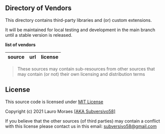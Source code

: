## Directory of Vendors

This directory contains third-party libraries and (or) custom extensions.

It will be maintained for local testing and development in the main branch until a stable version is released.


**list of vendors**

source | url   | license
------------|:-----------:|:---------------:


> These sources may contain sub-resources from other sources that may contain (or not) their own licensing and distribution terms

## License

This source code is licensed under [MIT License](https://github.com/subversivo58/subversivo58.github.io/blob/master/LICENSE)

Copyright (c) 2021 Lauro Moraes [[AKA Subversivo58]](https://github.com/subversivo58)

If you believe that the other sources (of third parties) may contain a conflict with this license please contact us in this email: [subversivo58@gmail.com](mailto:subversivo58@gmail.com?subject=LICENSE)
